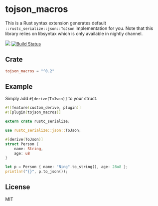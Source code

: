 # tojson_macros

This is a Rust syntax extension generates default `::rustc_serialize::json::ToJson`
implementation for you. Note that this library relies on libsyntax
which is only available in nightly channel.

[![](http://meritbadge.herokuapp.com/tojson_macros)](https://crates.io/crates/tojson_macros)
[![Build Status](https://travis-ci.org/sunng87/tojson_macros.svg?branch=master)](https://travis-ci.org/sunng87/tojson_macros)

## Crate

```toml
tojson_macros = "^0.2"
```

## Example

Simply add `#[derive(ToJson)]` to your struct.

```rust
#![feature(custom_derive, plugin)]
#![plugin(tojson_macros)]

extern crate rustc_serialize;

use rustc_serialize::json::ToJson;

#[derive(ToJson)]
struct Person {
    name: String,
    age: u8
}

let p = Person { name: "Ning".to_string(), age: 28u8 };
println!("{}", p.to_json());
```

## License

MIT
